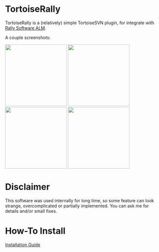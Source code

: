 # TortoiseRally

TortoiseRally is a (relatively) simple TortoiseSVN plugin, for integrate with [Rally Software ALM](https://www.rallydev.com/).

A couple screenshots:

<img src='http://azarkevich.github.io/TortoiseRally/UserGuide/Screen1.png' width='200px'></img>
<img src='http://azarkevich.github.io/TortoiseRally/UserGuide/Screen2.png' width='200px'></img>
<img src='http://azarkevich.github.io/TortoiseRally/UserGuide/Screen3.png' width='200px'></img>
<img src='http://azarkevich.github.io/TortoiseRally/UserGuide/Screen4.png' width='200px'></img>

Disclaimer
===

This software was used internally for long time, so some feature can look strange, overcomplicated or partially implemented. You can ask me for details and/or small fixes.

How-To Install
===

[Installation Guide](https://github.com/azarkevich/TortoiseRally/blob/gh-pages/UserGuide/Installation/HowToInstall.md)
